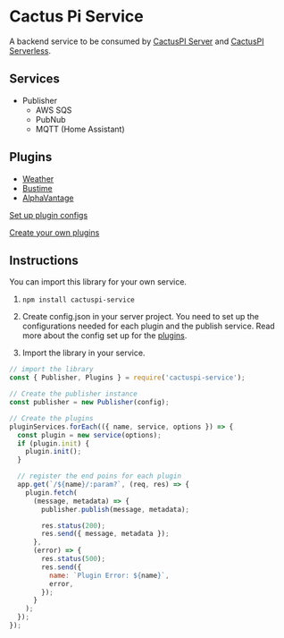 # Cactus Pi Service

A backend service to be consumed by [CactusPI Server](https://github.com/dannielum/cactuspi-server) and [CactusPI Serverless](https://github.com/dannielum/cactuspi-serverless).

## Services

- Publisher
  - AWS SQS
  - PubNub
  - MQTT (Home Assistant)

## Plugins

- [Weather](./plugins/weather/)
- [Bustime](./plugins/bustime/)
- [AlphaVantage](./plugins/alphavantage/)

[Set up plugin configs](./plugins/#Plugin-Configs)

[Create your own plugins](./plugins/#Create-Your-Own-Plugins)

## Instructions

You can import this library for your own service.

1. `npm install cactuspi-service`

2. Create config.json in your server project. You need to set up the configurations needed for each plugin and the publish service. Read more about the config set up for the [plugins](./plugins/#Plugin-Configs).

3. Import the library in your service.

```js
// import the library
const { Publisher, Plugins } = require('cactuspi-service');

// Create the publisher instance
const publisher = new Publisher(config);

// Create the plugins
pluginServices.forEach(({ name, service, options }) => {
  const plugin = new service(options);
  if (plugin.init) {
    plugin.init();
  }

  // register the end poins for each plugin
  app.get(`/${name}/:param?`, (req, res) => {
    plugin.fetch(
      (message, metadata) => {
        publisher.publish(message, metadata);

        res.status(200);
        res.send({ message, metadata });
      },
      (error) => {
        res.status(500);
        res.send({
          name: `Plugin Error: ${name}`,
          error,
        });
      }
    );
  });
});
```

